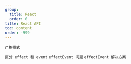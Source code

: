 ```yaml
---
group:
  title: React
  order: 0
title: React API
toc: content
order: -999
---
```


<code src="./_react-api/demo1.tsx">严格模式</code>
<!-- <code src="./_react-api/demo2.tsx">组件抽象：纯函数和副作用</code> -->
<!-- <code src="./_react-api/demo3.tsx">分离逻辑和视图</code> -->
<code src="./_react-api/demo4.tsx">区分 effect 和 event</code>
<code src="./_react-api/demo5.tsx">effectEvent 问题</code>
<code src="./_react-api/demo6.tsx">effectEvent 解决方案</code>
